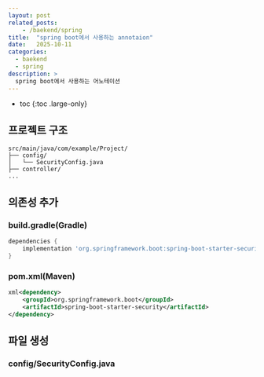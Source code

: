 ```yaml
---
layout: post
related_posts:
    - /baekend/spring
title:  "spring boot에서 사용하는 annotaion"
date:   2025-10-11
categories:
  - baekend
  - spring
description: >
  spring boot에서 사용하는 어노테이션
---
```

* toc
{:toc .large-only}

## 프로젝트 구조
```
src/main/java/com/example/Project/
├── config/
│   └── SecurityConfig.java
├── controller/
...
```
## 의존성 추가
### build.gradle(Gradle)
```gradle
dependencies {
    implementation 'org.springframework.boot:spring-boot-starter-security'
}
```
### pom.xml(Maven)
```xml
xml<dependency>
    <groupId>org.springframework.boot</groupId>
    <artifactId>spring-boot-starter-security</artifactId>
</dependency>
```
## 파일 생성
### config/SecurityConfig.java
